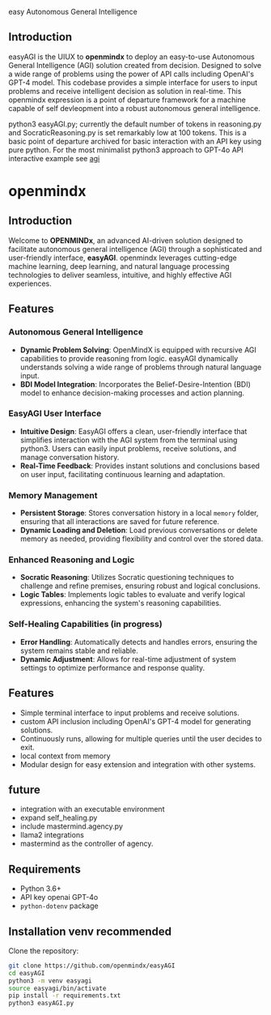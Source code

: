 easy Autonomous General Intelligence

## Introduction

easyAGI is the UIUX to **openmindx** to deploy an easy-to-use Autonomous General Intelligence (AGI) solution created from decision. Designed to solve a wide range of problems using the power of API calls including OpenAI's GPT-4 model. This codebase provides a simple interface for users to input problems and receive intelligent decision as solution in real-time. This openmindx expression is a point of departure framework for a machine capable of self devleopment into a robust autonomous general intelligence.

python3 easyAGI.py; currently the default number of tokens in reasoning.py and SocraticReasoning.py is set remarkably low at 100 tokens.  This is a basic point of departure archived for basic interaction with an API key using pure python. For the most minimalist python3 approach to GPT-4o API interactive example see <a href="https://github.com/openmindx/agi">agi</a>

# openmindx

## Introduction

Welcome to **OPENMINDx**, an advanced AI-driven solution designed to facilitate autonomous general intelligence (AGI) through a sophisticated and user-friendly interface, **easyAGI**. openmindx leverages cutting-edge machine learning, deep learning, and natural language processing technologies to deliver seamless, intuitive, and highly effective AGI experiences.

## Features

### Autonomous General Intelligence
- **Dynamic Problem Solving**: OpenMindX is equipped with recursive AGI capabilities to provide reasoning from logic. easyAGI dynamically understands solving a wide range of problems through natural language input.
- **BDI Model Integration**: Incorporates the Belief-Desire-Intention (BDI) model to enhance decision-making processes and action planning.

### EasyAGI User Interface
- **Intuitive Design**: EasyAGI offers a clean, user-friendly interface that simplifies interaction with the AGI system from the terminal using python3. Users can easily input problems, receive solutions, and manage conversation history.
- **Real-Time Feedback**: Provides instant solutions and conclusions based on user input, facilitating continuous learning and adaptation.

### Memory Management
- **Persistent Storage**: Stores conversation history in a local `memory` folder, ensuring that all interactions are saved for future reference.
- **Dynamic Loading and Deletion**: Load previous conversations or delete memory as needed, providing flexibility and control over the stored data.

### Enhanced Reasoning and Logic
- **Socratic Reasoning**: Utilizes Socratic questioning techniques to challenge and refine premises, ensuring robust and logical conclusions.
- **Logic Tables**: Implements logic tables to evaluate and verify logical expressions, enhancing the system's reasoning capabilities.

### Self-Healing Capabilities (in progress)
- **Error Handling**: Automatically detects and handles errors, ensuring the system remains stable and reliable.
- **Dynamic Adjustment**: Allows for real-time adjustment of system settings to optimize performance and response quality.

## Features

- Simple terminal interface to input problems and receive solutions.
- custom API inclusion including OpenAI's GPT-4 model for generating solutions.
- Continuously runs, allowing for multiple queries until the user decides to exit.
- local context from memory
- Modular design for easy extension and integration with other systems.

## future

- integration with an executable environment
- expand self_healing.py
- include mastermind.agency.py
- llama2 integrations
- mastermind as the controller of agency.

## Requirements

- Python 3.6+
- API key openai GPT-4o
- `python-dotenv` package

## Installation venv recommended

Clone the repository:
   ```bash
   git clone https://github.com/openmindx/easyAGI
   cd easyAGI
   python3 -m venv easyagi
   source easyagi/bin/activate
   pip install -r requirements.txt
   python3 easyAGI.py
   ```

